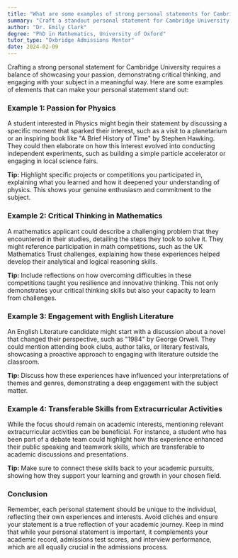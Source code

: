 ```yaml
---
title: "What are some examples of strong personal statements for Cambridge University?"
summary: "Craft a standout personal statement for Cambridge University by showcasing passion, critical thinking, and meaningful engagement with your subject."
author: "Dr. Emily Clark"
degree: "PhD in Mathematics, University of Oxford"
tutor_type: "Oxbridge Admissions Mentor"
date: 2024-02-09
---
```


Crafting a strong personal statement for Cambridge University requires a balance of showcasing your passion, demonstrating critical thinking, and engaging with your subject in a meaningful way. Here are some examples of elements that can make your personal statement stand out:

### Example 1: Passion for Physics
A student interested in Physics might begin their statement by discussing a specific moment that sparked their interest, such as a visit to a planetarium or an inspiring book like "A Brief History of Time" by Stephen Hawking. They could then elaborate on how this interest evolved into conducting independent experiments, such as building a simple particle accelerator or engaging in local science fairs. 

**Tip:** Highlight specific projects or competitions you participated in, explaining what you learned and how it deepened your understanding of physics. This shows your genuine enthusiasm and commitment to the subject.

### Example 2: Critical Thinking in Mathematics
A mathematics applicant could describe a challenging problem that they encountered in their studies, detailing the steps they took to solve it. They might reference participation in math competitions, such as the UK Mathematics Trust challenges, explaining how these experiences helped develop their analytical and logical reasoning skills.

**Tip:** Include reflections on how overcoming difficulties in these competitions taught you resilience and innovative thinking. This not only demonstrates your critical thinking skills but also your capacity to learn from challenges.

### Example 3: Engagement with English Literature
An English Literature candidate might start with a discussion about a novel that changed their perspective, such as "1984" by George Orwell. They could mention attending book clubs, author talks, or literary festivals, showcasing a proactive approach to engaging with literature outside the classroom. 

**Tip:** Discuss how these experiences have influenced your interpretations of themes and genres, demonstrating a deep engagement with the subject matter.

### Example 4: Transferable Skills from Extracurricular Activities
While the focus should remain on academic interests, mentioning relevant extracurricular activities can be beneficial. For instance, a student who has been part of a debate team could highlight how this experience enhanced their public speaking and teamwork skills, which are transferable to academic discussions and presentations.

**Tip:** Make sure to connect these skills back to your academic pursuits, showing how they support your learning and growth in your chosen field.

### Conclusion
Remember, each personal statement should be unique to the individual, reflecting their own experiences and interests. Avoid clichés and ensure your statement is a true reflection of your academic journey. Keep in mind that while your personal statement is important, it complements your academic record, admissions test scores, and interview performance, which are all equally crucial in the admissions process.
    